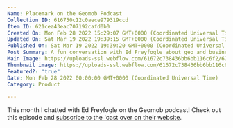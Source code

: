 ```yaml
---
Name: Placemark on the Geomob Podcast
Collection ID: 616750c12c0aece979319ccd
Item ID: 621cea43eac707192cafd0b0
Created On: Mon Feb 28 2022 15:29:07 GMT+0000 (Coordinated Universal Time)
Updated On: Sat Mar 19 2022 19:39:15 GMT+0000 (Coordinated Universal Time)
Published On: Sat Mar 19 2022 19:39:20 GMT+0000 (Coordinated Universal Time)
Post Summary: A fun conversation with Ed Freyfogle about geo and business
Main Image: https://uploads-ssl.webflow.com/61672c738436bb6bb116c6f2/621cea356459123f0c9d031c_Geomob%20podcast.png
Thumbnail image: https://uploads-ssl.webflow.com/61672c738436bb6bb116c6f2/621cea356459123f0c9d031c_Geomob%20podcast.png
Featured?: "true"
Date: Mon Feb 28 2022 00:00:00 GMT+0000 (Coordinated Universal Time)
Category: Product

---
```


This month I chatted with Ed Freyfogle on the Geomob podcast! Check out this episode and [subscribe to the 'cast over on their website](https://thegeomob.com/podcast/episode-118).
